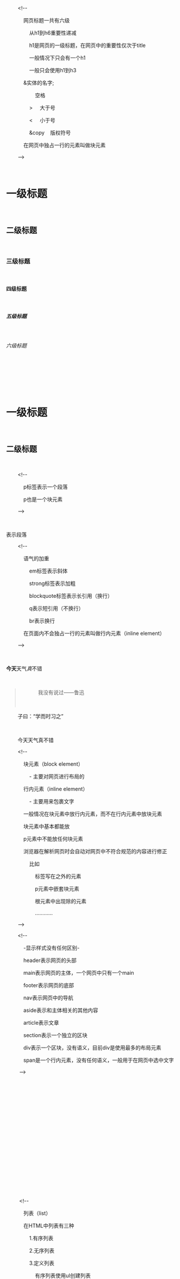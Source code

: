 <!-- 标准网页结构 -->

  

<!-- HTML5的声明，声明当前网页的版本 -->

  

<!doctype html>

  

<!-- HTML的根标签（元素），网页中的所有元素都要写到根元素里边 -->

  

<html>

  

    <!-- head是网页的头部，head中的内容不会直接在网页中直接出现 -->

  

    <head>

  

        <!-- meta设置网页的元数据，这里meta用来设置网页的字符集，防止发生乱码问题 -->

  

        <meta charset="utf-8">

  

        <!-- keywords表示网站的关键字 -->

  

        <meta name="keywords" content="HTML,css">

  

        <!-- description表示网页的介绍 -->

  

        <meta name="description" content="很棒">

  

        <!-- refresh表示网站重定向 -->

  

        <meta http-equiv="refresh" content="3,url=https://www.baidu.com">

  

        <!-- title中的内容会显示在浏览器的标题栏里，搜索引擎会主要根据title中的内容来判断网页的主要内容，会作为搜索结果上边的文字显示 -->

  

        <title>啦啦啦</title>

  

    </head>

  

    <!-- body是网页的主体，网页中的所有可见元素都应该在body里 -->

  

    <body>

        <!--

  

            网页标题一共有六级

                从h1到h6重要性递减

                h1是网页的一级标题，在网页中的重要性仅次于title

                一般情况下只会有一个h1

                一般只会使用h1到h3

  

            &实体的名字;

                &nbsp;   空格

                &gt;     大于号

                &lt;     小于号

                &copy    版权符号

  

            在网页中独占一行的元素叫做块元素

  

        -->

        <h1>一级标题</h1>

        <h2>二级标题</h2>

        <h3>三级标题</h3>

        <h4>四级标题</h4>

        <h5>五级标题</h5>

        <h6>六级标题</h6>

        <!-- hgroup表示一个有关系的标题组 -->

  

        <hgroup>

  

            <h1>一级标题</h1>

            <h2>二级标题</h2>

  

        </hgroup>

  

        <!--

            p标签表示一个段落

  

            p也是一个块元素

  

        -->

  

        <p>表示段落</p>

  

        <!--

  

            语气的加重

                em标签表示斜体

                strong标签表示加粗

                blockquote标签表示长引用（换行）

                q表示短引用（不换行）

                br表示换行

  

            在页面内不会独占一行的元素叫做行内元素（inline element）

  

        -->

  

        <p><strong>今天</strong>天气<em>真</em>不错</p>

  

        <blockquote>

  

            我没有说过——鲁迅

  

        </blockquote>

  

        子曰：<q>学而时习之</q>

  

        <br>

  

        今天天气真不错

  

        <!--

  

            块元素（block element）

                - 主要对网页进行布局的

  

            行内元素（inline element）

                - 主要用来包裹文字

  

            一般情况在块元素中放行内元素，而不在行内元素中放块元素

            块元素中基本都能放

            p元素中不能放任何块元素

            浏览器在解析网页时会自动对网页中不符合规范的内容进行修正

                比如

                    标签写在<html>之外的元素

                    p元素中嵌套块元素

                    根元素中出现除<head><body>的元素

                    …………

        -->

  

        <!--

  

            -显示样式没有任何区别-

  

            header表示网页的头部

            main表示网页的主体，一个网页中只有一个main

            footer表示网页的底部

  

            nav表示网页中的导航

            aside表示和主体相关的其他内容

            article表示文章

  

            section表示一个独立的区块

  

            div表示一个区块，没有语义，目前div是使用最多的布局元素

            span是一个行内元素，没有任何语义，一般用于在网页中选中文字

  

         -->

         <header></header>

         <main></main>

         <footer></footer>

  

         <nav></nav>

         <aside></aside>

         <article></article>

  

         <section></section>

  

         <div></div>

         <span></span>

  

         <!--

  

            列表（list）

            在HTML中列表有三种

                1.有序列表

                2.无序列表

                3.定义列表

  

                    有序列表使用ul创建列表

                        使用li表示列表项

                    无序列表使用ul创建列表

                        使用li表示列表项

                    定义列表使用dl创建列表

                        使用dt表示定义的内容

                        使用dd来对定义进行解释说明

  

            列表之间可以互相嵌套

  

        -->

  

        <ul>

            <li>啊</li>

  

        </ul>

  

        <ol>

            <li>是</li>

  

        </ol>

  

        <dl>

  

            <dt>我</dt>

            <dd>没有</dd>

            <dd>确实</dd>

  

        </dl>

  

        <!--

  

            图片标签用来从外部引入当前页面

                img元素属于替换元素（介于块元素和行内元素之间）

                使用img标签引入图片,img是一个自结束标签

                属性

                    src属性是指定外部图片的路径（与超链接的路径规则一致），可以是链接地址

  

        -->

  

        <img src="" alt="">

  

        <!--

  

            超链接可以让我们从一个界面跳转到其他页面

                或者当前页面的其他位置

  

            使用a标签定义超链接

                属性

                    href 指定跳转目标路径

                        值可以是是外部网站的地址

                        也可以写一个内部页面的地址

                            当我们访问一个服务器内的页面时，一般我们会使用相对路径

                                相对路径一般用.或..开头

                                    ./

                                    ../

                                ./可以省略不写，如果不写./也不写../就相当于写了./

  

                                ./表示当前文件所在的目录

                                    ./就是本文件所在的目录

  

                                ../表示当前文件所在文件的上一级

                            可以直接把属性设置成#，这样页面不会跳转，会回到页面顶部

                            可以跳转到页面的指定位置，只要将href属性改为#+id属性

                            在开发中可以将#或javascript:;作为占位符使用,此时点击超链接，什么也不会发生

                    target 用来指定超链接打开位置

                        _self 默认值 在当前页面中打开

                        _blank 在一个新的页面打开超链接

  

                    id属性

                        唯一的，不重复的

                        每个标签都可以添加一个id属性

                        id属性不可重复

  

            超链接也是一个行内元素，在a标签可以嵌套除它自身外的其他元素

  

        -->

  

        <a href="#bet">回到底部</a>

  

        <br><br>

        <a href="https://cn.bing.com">超链接</a>

  

        <br><br>

        <a href="https://cn.bing.com">超链接</a>

  

        <br><br>

        <a href="../HTML5/path/相对路径.html">chao</a>

  

        <br><br>

        <a href="../HTML5/path/相对路径.html" target="_blank">chaolianjie</a>

  

        <br><br>

        <a href="#" id="bet">占位符1</a>

  

        <br><br>

        <a href="javascript:;" id="bet">占位符2</a>

  

        <br><br>

        <a href="#" id="bet">回到顶部</a>

  

        <!--

  

            audio标签就是用来引入一个外部的音频文件

                默认情况下不允许用户自行进行控制

            属性

                使用“conctols”来进行控制

                autoplay自动播放

  

         -->

        <audio src="" controls></audio>

        <!--

  

            内联框架，用于向当前页面中引入一个页面

  

            属性

                src指定引入网页的路径

                frameborder指定内联框架的边框

                    1表示有，0表示没有

            搜素引擎一般不会爬取内联框架

  

         -->

        <iframe src="https://cf.qq.com" width="800" height="600" frameborder="0"></iframe>

  

    </body>

</html>